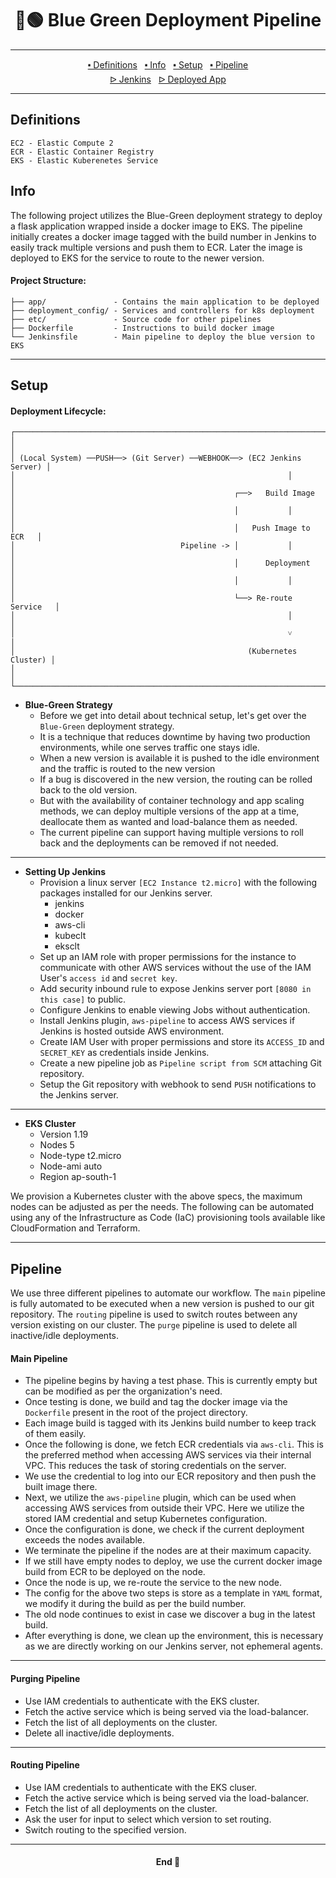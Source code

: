 <h1 align="center">🔵🟢 Blue Green Deployment Pipeline</h1>

---

<p align="center">
  <a href="#definitions">🢝 Definitions</a>&nbsp;&nbsp;
  <a href="#info">🢝 Info</a>&nbsp;&nbsp;
  <a href="#setup">🢝 Setup</a>&nbsp;&nbsp;
  <a href="#pipeline">🢝 Pipeline</a>
  <br />
  <a href="http://13.233.128.94:8080/">ᐅ Jenkins</a>&nbsp;&nbsp;
  <a href="http://a17ad71a36bf24e3c961b38f2dbc96a4-1675089812.ap-south-1.elb.amazonaws.com:5000/">ᐅ Deployed App</a>
</p>

---

## Definitions

```
EC2 - Elastic Compute 2
ECR - Elastic Container Registry
EKS - Elastic Kuberenetes Service
```

## Info

The following project utilizes the Blue-Green deployment strategy to deploy a flask application wrapped inside a docker image to EKS. The pipeline initially creates a docker image tagged with the build number in Jenkins to easily track multiple versions and push them to ECR. Later the image is deployed to EKS for the service to route to the newer version.

#### Project Structure:

```
├── app/               - Contains the main application to be deployed
├── deployment_config/ - Services and controllers for k8s deployment
├── etc/               - Source code for other pipelines
├── Dockerfile         - Instructions to build docker image
└── Jenkinsfile        - Main pipeline to deploy the blue version to EKS
```

---

## Setup

#### Deployment Lifecycle:

```
┌─────────────────────────────────────────────────────────────────────────┐
│                                                                         │
│ (Local System) ──PUSH──> (Git Server) ──WEBHOOK──> (EC2 Jenkins Server) │
│                                                             │           │
│                                                 ┌──>   Build Image      │
│                                                 │           │           │
│                                                 │   Push Image to ECR   │
│                                     Pipeline -> │           │           │
│                                                 │      Deployment       │
│                                                 │           │           │
│                                                 └──> Re-route Service   │
│                                                             │           │
│                                                             ˅           │
│                                                    (Kubernetes Cluster) │
│                                                                         │
└─────────────────────────────────────────────────────────────────────────┘
```

- **Blue-Green Strategy**
  - Before we get into detail about technical setup, let's get over the `Blue-Green` deployment strategy.
  - It is a technique that reduces downtime by having two production environments, while one serves traffic one stays idle.
  - When a new version is available it is pushed to the idle environment and the traffic is routed to the new version
  - If a bug is discovered in the new version, the routing can be rolled back to the old version.
  - But with the availability of container technology and app scaling methods, we can deploy multiple versions of the app at a time, deallocate them as wanted and load-balance them as needed.
  - The current pipeline can support having multiple versions to roll back and the deployments can be removed if not needed.

---

- **Setting Up Jenkins**
  - Provision a linux server `[EC2 Instance t2.micro]` with the following packages installed for our Jenkins server. 
    - jenkins
    - docker
    - aws-cli
    - kubeclt
    - eksclt
  - Set up an IAM role with proper permissions for the instance to communicate with other AWS services without the use of the IAM User's `access id` and `secret key`.
  - Add security inbound rule to expose Jenkins server port `[8080 in this case]` to public.
  - Configure Jenkins to enable viewing Jobs without authentication.
  - Install Jenkins plugin, `aws-pipeline` to access AWS services if Jenkins is hosted outside AWS environment.
  - Create IAM User with proper permissions and store its `ACCESS_ID` and `SECRET_KEY` as credentials inside Jenkins.
  - Create a new pipeline job as `Pipeline script from SCM` attaching Git repository.
  - Setup the Git repository with webhook to send `PUSH` notifications to the Jenkins server.

---

- **EKS Cluster**
  - Version 1.19
  - Nodes 5
  - Node-type t2.micro
  - Node-ami auto
  - Region ap-south-1

We provision a Kubernetes cluster with the above specs, the maximum nodes can be adjusted as per the needs. The following can be automated using any of the Infrastructure as Code (IaC) provisioning tools available like CloudFormation and Terraform.

---

## Pipeline

We use three different pipelines to automate our workflow. The `main` pipeline is fully automated to be executed when a new version is pushed to our git repository. The `routing` pipeline is used to switch routes between any version existing on our cluster. The `purge` pipeline is used to delete all inactive/idle deployments.

#### Main Pipeline

- The pipeline begins by having a test phase. This is currently empty but can be modified as per the organization's need.
- Once testing is done, we build and tag the docker image via the `Dockerfile` present in the root of the project directory.
- Each image build is tagged with its Jenkins build number to keep track of them easily.
- Once the following is done, we fetch ECR credentials via `aws-cli`. This is the preferred method when accessing AWS services via their internal VPC. This reduces the task of storing credentials on the server.
- We use the credential to log into our ECR repository and then push the built image there.
- Next, we utilize the `aws-pipeline` plugin, which can be used when accessing AWS services from outside their VPC. Here we utilize the stored IAM credential and setup Kubernetes configuration.
- Once the configuration is done, we check if the current deployment exceeds the nodes available.
- We terminate the pipeline if the nodes are at their maximum capacity.
- If we still have empty nodes to deploy, we use the current docker image build from ECR to be deployed on the node.
- Once the node is up, we re-route the service to the new node.
- The config for the above two steps is store as a template in `YAML` format, we modify it during the build as per the build number.
- The old node continues to exist in case we discover a bug in the latest build.
- After everything is done, we clean up the environment, this is necessary as we are directly working on our Jenkins server, not ephemeral agents.

---

#### Purging Pipeline

- Use IAM credentials to authenticate with the EKS cluster.
- Fetch the active service which is being served via the load-balancer.
- Fetch the list of all deployments on the cluster.
- Delete all inactive/idle deployments.

---

#### Routing Pipeline

- Use IAM credentials to authenticate with the EKS cluser.
- Fetch the active service which is being served via the load-balancer.
- Fetch the list of all deployments on the cluster.
- Ask the user for input to select which version to set routing.
- Switch routing to the specified version.

---

<h4 align="center">End 👋</h1>
